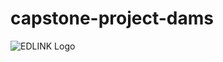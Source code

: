 # capstone-project-dams 

![EDLINK Logo](https://github.com/TECHCareers-by-Manpower/capstone-project-dams/blob/master/EdlinkCapstone/ClientApp/src/assets/images/EdlinkLogo.png)

